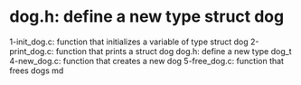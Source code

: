 # dog.h: define a new type struct dog
1-init_dog.c: function that initializes a variable of type struct dog
2-print_dog.c: function that prints a struct dog
dog.h: define a new type dog_t
4-new_dog.c: function that creates a new dog
5-free_dog.c: function that frees dogs md

